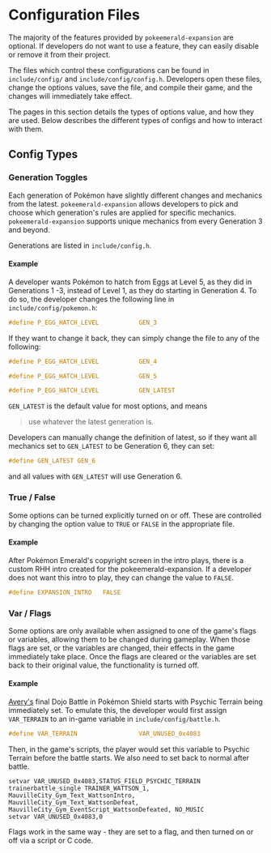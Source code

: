 # Configuration Files
The majority of the features provided by `pokeemerald-expansion` are optional. If developers do not want to use a feature, they can easily disable or remove it from their project.

The files which control these configurations can be found in `include/config/` and `include/config/config.h`. Developers open these files, change the options values, save the file, and compile their game, and the changes will immediately take effect.

The pages in this section details the types of options value, and how they are used. Below describes the different types of configs and how to interact with them.

## Config Types
### Generation Toggles
Each generation of Pokémon have slightly different changes and mechanics from the latest. `pokeemerald-expansion` allows developers to pick and choose which generation's rules are applied for specific mechanics. `pokeemerald-expansion` supports unique mechanics from every Generation 3 and beyond.

Generations are listed in `include/config.h`. 

#### Example
A developer wants Pokémon to hatch from Eggs at Level 5, as they did in Generations 1 -3, instead of Level 1, as they do starting in Generation 4. To do so, the developer changes the following line in `include/config/pokemon.h`:

```c
#define P_EGG_HATCH_LEVEL           GEN_3
```

If they want to change it back, they can simply change the file to any of the following:

```c
#define P_EGG_HATCH_LEVEL           GEN_4
```
```c
#define P_EGG_HATCH_LEVEL           GEN_5
```
```c
#define P_EGG_HATCH_LEVEL           GEN_LATEST
```

`GEN_LATEST` is the default value for most options, and means 

> use whatever the latest generation is. 

Developers can manually change the definition of latest, so if they want all mechanics set to `GEN_LATEST` to be Generation 6, they can set:
```c
#define GEN_LATEST GEN_6
```

and all values with `GEN_LATEST` will use Generation 6.

### True / False
Some options can be turned explicitly turned on or off. These are controlled by changing the option value to `TRUE` or `FALSE` in the appropriate file.

#### Example
After Pokémon Emerald's copyright screen in the intro plays, there is a custom RHH intro created for the pokeemerald-expansion. If a developer does not want this intro to play, they can change the value to `FALSE`.

```c
#define EXPANSION_INTRO   FALSE
```

### Var / Flags
Some options are only available when assigned to one of the game's flags or variables, allowing them to be changed during gameplay.  When those flags are set, or the variables are changed, their effects in the game immediately take place. Once the flags are cleared or the variables are set back to their original value, the functionality is turned off.

#### Example
[Avery's](https://bulbapedia.bulbagarden.net/wiki/Avery#Third_battle) final Dojo Battle in Pokémon Shield starts with Psychic Terrain being immediately set. To emulate this, the developer would first assign `VAR_TERRAIN` to an in-game variable in `include/config/battle.h`.

```c
#define VAR_TERRAIN                 VAR_UNUSED_0x4083 
```

Then, in the game's scripts, the player would set this variable to Psychic Terrain before the battle starts. We also need to set back to normal after battle.

```
setvar VAR_UNUSED_0x4083,STATUS_FIELD_PSYCHIC_TERRAIN
trainerbattle_single TRAINER_WATTSON_1, MauvilleCity_Gym_Text_WattsonIntro, MauvilleCity_Gym_Text_WattsonDefeat, MauvilleCity_Gym_EventScript_WattsonDefeated, NO_MUSIC
setvar VAR_UNUSED_0x4083,0
```

Flags work in the same way - they are set to a flag, and then turned on or off via a script or C code.
